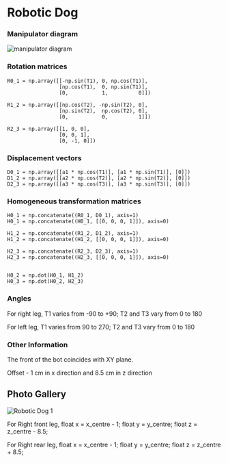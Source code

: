 # Robotic Dog
### Manipulator diagram

![manipulator diagram](https://github.com/user-attachments/assets/9b4d97b2-c81c-4415-b9cb-c7aa37436ce1)


### Rotation matrices
    R0_1 = np.array([[-np.sin(T1), 0, np.cos(T1)],
                     [np.cos(T1),  0, np.sin(T1)],
                     [0,           1,          0]])

    R1_2 = np.array([[np.cos(T2), -np.sin(T2), 0],
                     [np.sin(T2),  np.cos(T2), 0],
                     [0,           0,          1]])

    R2_3 = np.array([[1, 0, 0],
                     [0, 0, 1],
                     [0, -1, 0]])

### Displacement vectors
    D0_1 = np.array([[a1 * np.cos(T1)], [a1 * np.sin(T1)], [0]])
    D1_2 = np.array([[a2 * np.cos(T2)], [a2 * np.sin(T2)], [0]])
    D2_3 = np.array([[a3 * np.cos(T3)], [a3 * np.sin(T3)], [0]])

### Homogeneous transformation matrices
    H0_1 = np.concatenate((R0_1, D0_1), axis=1)
    H0_1 = np.concatenate((H0_1, [[0, 0, 0, 1]]), axis=0)

    H1_2 = np.concatenate((R1_2, D1_2), axis=1)
    H1_2 = np.concatenate((H1_2, [[0, 0, 0, 1]]), axis=0)

    H2_3 = np.concatenate((R2_3, D2_3), axis=1)
    H2_3 = np.concatenate((H2_3, [[0, 0, 0, 1]]), axis=0)
    

    H0_2 = np.dot(H0_1, H1_2)
    H0_3 = np.dot(H0_2, H2_3)

### Angles
For right leg, T1 varies from -90 to +90; T2 and T3 vary from 0 to 180

For left leg, T1 varies from 90 to 270; T2 and T3 vary from 0 to 180

### Other Information
The front of the bot coincides with XY plane.

Offset - 1 cm in x direction and 8.5 cm in z direction

## Photo Gallery
![Robotic Dog 1](https://github.com/user-attachments/assets/4d83a174-1096-4905-bac9-b160f455b128)

For Right front leg,
float x = x_centre - 1;
float y = y_centre;
float z = z_centre - 8.5;

For Right rear leg,
float x = x_centre - 1;
float y = y_centre;
float z = z_centre + 8.5;

